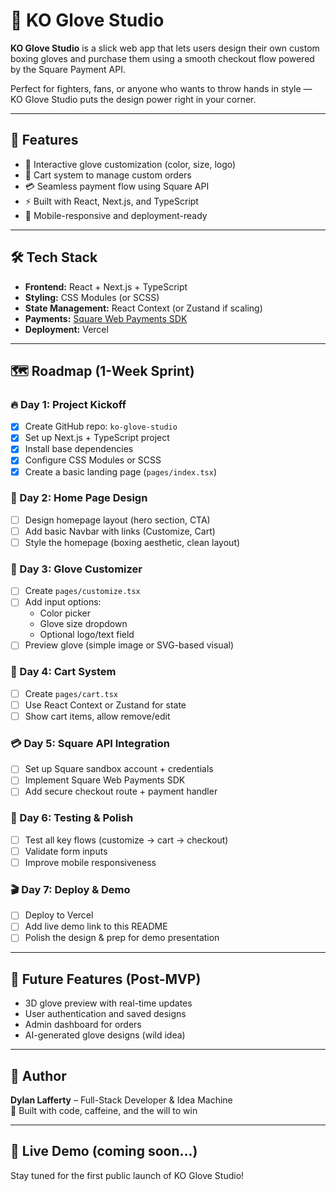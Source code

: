 # 🥊 KO Glove Studio

**KO Glove Studio** is a slick web app that lets users design their own custom boxing gloves and purchase them using a smooth checkout flow powered by the Square Payment API.

Perfect for fighters, fans, or anyone who wants to throw hands in style — KO Glove Studio puts the design power right in your corner.

---

## 🚀 Features

- 🎨 Interactive glove customization (color, size, logo)
- 🛒 Cart system to manage custom orders
- 💳 Seamless payment flow using Square API
- ⚡ Built with React, Next.js, and TypeScript
- 📱 Mobile-responsive and deployment-ready

---

## 🛠️ Tech Stack

- **Frontend:** React + Next.js + TypeScript
- **Styling:** CSS Modules (or SCSS)
- **State Management:** React Context (or Zustand if scaling)
- **Payments:** [Square Web Payments SDK](https://developer.squareup.com/docs/web-payments/overview)
- **Deployment:** Vercel

---

## 🗺️ Roadmap (1-Week Sprint)

### 🔥 Day 1: Project Kickoff

- [x] Create GitHub repo: `ko-glove-studio`
- [x] Set up Next.js + TypeScript project
- [x] Install base dependencies
- [x] Configure CSS Modules or SCSS
- [x] Create a basic landing page (`pages/index.tsx`)

### 🎨 Day 2: Home Page Design

- [ ] Design homepage layout (hero section, CTA)
- [ ] Add basic Navbar with links (Customize, Cart)
- [ ] Style the homepage (boxing aesthetic, clean layout)

### 🧤 Day 3: Glove Customizer

- [ ] Create `pages/customize.tsx`
- [ ] Add input options:
  - Color picker
  - Glove size dropdown
  - Optional logo/text field
- [ ] Preview glove (simple image or SVG-based visual)

### 🛒 Day 4: Cart System

- [ ] Create `pages/cart.tsx`
- [ ] Use React Context or Zustand for state
- [ ] Show cart items, allow remove/edit

### 💳 Day 5: Square API Integration

- [ ] Set up Square sandbox account + credentials
- [ ] Implement Square Web Payments SDK
- [ ] Add secure checkout route + payment handler

### 🧪 Day 6: Testing & Polish

- [ ] Test all key flows (customize → cart → checkout)
- [ ] Validate form inputs
- [ ] Improve mobile responsiveness

### 🎬 Day 7: Deploy & Demo

- [ ] Deploy to Vercel
- [ ] Add live demo link to this README
- [ ] Polish the design & prep for demo presentation

---

## 🔮 Future Features (Post-MVP)

- 3D glove preview with real-time updates
- User authentication and saved designs
- Admin dashboard for orders
- AI-generated glove designs (wild idea)

---

## 🧠 Author

**Dylan Lafferty** – Full-Stack Developer & Idea Machine  
👊 Built with code, caffeine, and the will to win

---

## 📍 Live Demo (coming soon…)

Stay tuned for the first public launch of KO Glove Studio!
